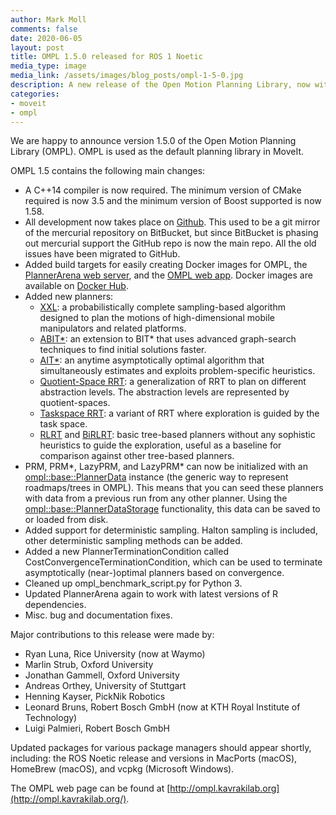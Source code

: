 ```yaml
---
author: Mark Moll
comments: false
date: 2020-06-05
layout: post
title: OMPL 1.5.0 released for ROS 1 Noetic
media_type: image
media_link: /assets/images/blog_posts/ompl-1-5-0.jpg
description: A new release of the Open Motion Planning Library, now with even more planning algorithms!
categories:
- moveit
- ompl
---
```


[line]: /assets/images/blog_posts/line.png

We are happy to announce version 1.5.0 of the Open Motion Planning Library (OMPL). OMPL is used as the default planning library in MoveIt.

OMPL 1.5 contains the following main changes:

* A C++14 compiler is now required. The minimum version of CMake required is now 3.5 and the minimum version of Boost supported is now 1.58.
* All development now takes place on [Github](https://github.com/ompl/ompl). This used to be a git mirror of the mercurial repository on BitBucket, but since BitBucket is phasing out mercurial support the GitHub repo is now the main repo. All the old issues have been migrated to GitHub.
* Added build targets for easily creating Docker images for OMPL, the [PlannerArena web server](http://plannerarena.org/), and the [OMPL web app](http://omplapp.kavrakilab.org/). Docker images are available on [Docker Hub](https://hub.docker.com/u/kavrakilab).
* Added new planners:
  * [XXL](http://ompl.kavrakilab.org/classompl_1_1geometric_1_1XXL.html#gXXL): a probabilistically complete sampling-based algorithm designed to plan the motions of high-dimensional mobile manipulators and related platforms.
  * [ABIT\*](http://ompl.kavrakilab.org/classompl_1_1geometric_1_1ABITstar.html#gABITstar): an extension to BIT* that uses advanced graph-search techniques to find initial solutions faster.
  * [AIT\*](http://ompl.kavrakilab.org/classompl_1_1geometric_1_1AITstar.html#gAITstar): an anytime asymptotically optimal algorithm that simultaneously estimates and exploits problem-specific heuristics.
  * [Quotient-Space RRT](http://ompl.kavrakilab.org/quotientSpacePlanning.html): a generalization of RRT to plan on different abstraction levels. The abstraction levels are represented by quotient-spaces.
  * [Taskspace RRT](http://ompl.kavrakilab.org/classompl_1_1geometric_1_1TSRRT.html#gTSRRT): a variant of RRT where exploration is guided by the task space.
  * [RLRT](http://ompl.kavrakilab.org/classompl_1_1geometric_1_1RLRT.html#gRLRT) and [BiRLRT](http://ompl.kavrakilab.org/classompl_1_1geometric_1_1BiRLRT.html#gBiRLRT): basic tree-based planners without any sophistic heuristics to guide the exploration, useful as a baseline for comparison against other tree-based planners.
* PRM, PRM\*, LazyPRM, and LazyPRM\* can now be initialized with an [ompl::base::PlannerData](http://ompl.kavrakilab.org/classompl_1_1base_1_1PlannerData.html) instance (the generic way to represent roadmaps/trees in OMPL). This means that you can seed these planners with data from a previous run from any other planner. Using the [ompl::base::PlannerDataStorage](http://ompl.kavrakilab.org/classompl_1_1base_1_1PlannerDataStorage.html) functionality, this data can be saved to or loaded from disk.
* Added support for deterministic sampling. Halton sampling is included, other deterministic sampling methods can be added.
* Added a new PlannerTerminationCondition called CostConvergenceTerminationCondition, which can be used to terminate asymptotically (near-)optimal planners based on convergence.
* Cleaned up ompl_benchmark_script.py for Python 3.
* Updated PlannerArena again to work with latest versions of R dependencies.
* Misc. bug and documentation fixes.

Major contributions to this release were made by:

- Ryan Luna, Rice University (now at Waymo)
- Marlin Strub, Oxford University
- Jonathan Gammell, Oxford University
- Andreas Orthey, University of Stuttgart
- Henning Kayser, PickNik Robotics
- Leonard Bruns, Robert Bosch GmbH (now at KTH Royal Institute of Technology)
- Luigi Palmieri, Robert Bosch GmbH

Updated packages for various package managers should appear shortly, including: the ROS Noetic release and versions in MacPorts (macOS), HomeBrew (macOS), and vcpkg (Microsoft Windows).

The OMPL web page can be found at [http://ompl.kavrakilab.org](http://ompl.kavrakilab.org/).
